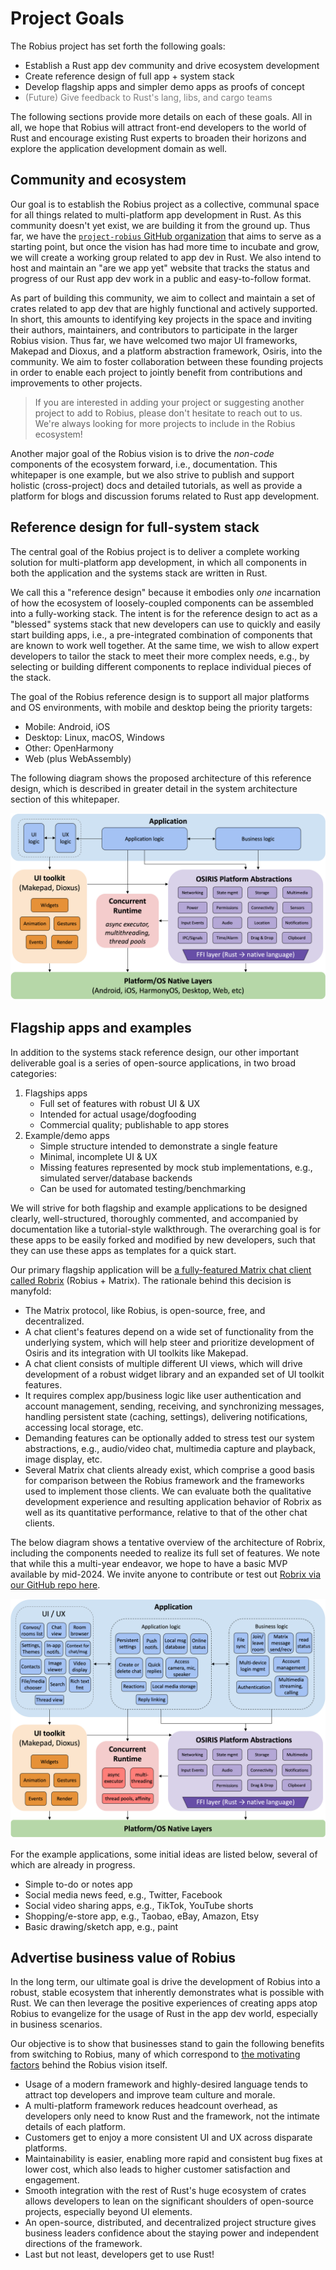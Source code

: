 # Project Goals

The Robius project has set forth the following goals:

* Establish a Rust app dev community and drive ecosystem development
* Create reference design of full app + system stack
* Develop flagship apps and simpler demo apps as proofs of concept
* <span style="color: gray;"> (Future) Give feedback to Rust's lang, libs, and cargo teams </span>


The following sections provide more details on each of these goals.
All in all, we hope that Robius will attract front-end developers to the world of Rust and encourage existing Rust experts to broaden their horizons and explore the application development domain as well.


## Community and ecosystem
Our goal is to establish the Robius project as a collective, communal space for all things related to multi-platform app development in Rust.
As this community doesn't yet exist, we are building it from the ground up.
Thus far, we have the [`project-robius` GitHub organization](https://github.com/project-robius/) that aims to serve as a starting point, but once the vision has had more time to incubate and grow, we will create a working group related to app dev in Rust.
We also intend to host and maintain an "are we app yet" website that tracks the status and progress of our Rust app dev work in a public and easy-to-follow format.


As part of building this community, we aim to collect and maintain a set of crates related to app dev that are highly functional and actively supported.
In short, this amounts to identifying key projects in the space and inviting their authors, maintainers, and contributors to participate in the larger Robius vision.
Thus far, we have welcomed two major UI frameworks, Makepad and Dioxus, and a platform abstraction framework, Osiris, into the community.
We aim to foster collaboration between these founding projects in order to enable each project to jointly benefit from contributions and improvements to other projects.

> If you are interested in adding your project or suggesting another project to add to Robius, please don't hesitate to reach out to us.
> We're always looking for more projects to include in the Robius ecosystem!


Another major goal of the Robius vision is to drive the *non-code* components of the ecosystem forward, i.e., documentation.
This whitepaper is one example, but we also strive to publish and support holistic (cross-project) docs and detailed tutorials, as well as provide a platform for blogs and discussion forums related to Rust app development.


## Reference design for full-system stack

The central goal of the Robius project is to deliver a complete working solution for multi-platform app development, in which all components in both the application and the systems stack are written in Rust.

We call this a "reference design" because it embodies only *one* incarnation of how the ecosystem of loosely-coupled components can be assembled into a fully-working stack.
The intent is for the reference design to act as a "blessed" systems stack that new developers can use to quickly and easily start building apps, i.e., a pre-integrated combination of components that are known to work well together.
At the same time, we wish to allow expert developers to tailor the stack to meet their more complex needs, e.g., by selecting or building different components to replace individual pieces of the stack.


The goal of the Robius reference design is to support all major platforms and OS environments, with mobile and desktop being the priority targets:
* Mobile: Android, iOS
* Desktop: Linux, macOS, Windows
* Other: OpenHarmony
* Web (plus WebAssembly) 

The following diagram shows the proposed architecture of this reference design, which is described in greater detail in the system architecture section of this whitepaper.

![Robius Reference Design](img/reference_design.png)


## Flagship apps and examples

In addition to the systems stack reference design, our other important deliverable goal is a series of open-source applications, in two broad categories:
1. Flagships apps
    * Full set of features with robust UI & UX
    * Intended for actual usage/dogfooding
    * Commercial quality; publishable to app stores
2. Example/demo apps
    * Simple structure intended to demonstrate a single feature
    * Minimal, incomplete UI & UX
    * Missing features represented by mock stub implementations, e.g., simulated server/database backends
    * Can be used for automated testing/benchmarking

We will strive for both flagship and example applications to be designed clearly, well-structured, thoroughly commented, and accompanied by documentation like a tutorial-style walkthrough.
The overarching goal is for these apps to be easily forked and modified by new developers, such that they can use these apps as templates for a quick start.

Our primary flagship application will be [a fully-featured Matrix chat client called Robrix](https://github.com/project-robius/robrix) (Robius + Matrix).
The rationale behind this decision is manyfold:
* The Matrix protocol, like Robius, is open-source, free, and decentralized.
* A chat client's features depend on a wide set of functionality from the underlying system, which will help steer and prioritize development of Osiris and its integration with UI toolkits like Makepad.
* A chat client consists of multiple different UI views, which will drive development of a robust widget library and an expanded set of UI toolkit features.
* It requires complex app/business logic like user authentication and account management, sending, receiving, and synchronizing messages, handling persistent state (caching, settings), delivering notifications, accessing local storage, etc.
* Demanding features can be optionally added to stress test our system abstractions, e.g., audio/video chat, multimedia capture and playback, image display, etc.
* Several Matrix chat clients already exist, which comprise a good basis for comparison between the Robius framework and the frameworks used to implement those clients. We can evaluate both the qualitative development experience and resulting application behavior of Robrix as well as its quantitative performance, relative to that of the other chat clients.

The below diagram shows a tentative overview of the architecture of Robrix, including the components needed to realize its full set of features. We note that while this a multi-year endeavor, we hope to have a basic MVP available by mid-2024.
We invite anyone to contribute or test out [Robrix via our GitHub repo here](https://github.com/project-robius/robrix).

![Robrix Matrix Chat Client Proposed Architecture](img/robrix_architecture.png)

For the example applications, some initial ideas are listed below, several of which are already in progress.
* Simple to-do or notes app
* Social media news feed, e.g., Twitter, Facebook
* Social video sharing apps, e.g., TikTok, YouTube shorts
* Shopping/e-store app, e.g., Taobao, eBay, Amazon, Etsy
* Basic drawing/sketch app, e.g., paint


## Advertise business value of Robius

In the long term, our ultimate goal is drive the development of Robius into a robust, stable ecosystem that inherently demonstrates what is possible with Rust.
We can then leverage the positive experiences of creating apps atop Robius to evangelize for the usage of Rust in the app dev world, especially in business scenarios.


Our objective is to show that businesses stand to gain the following benefits from switching to Robius, many of which correspond to [the motivating factors](./motivation/business_cases.md) behind the Robius vision itself.
* Usage of a modern framework and highly-desired language tends to attract top developers and improve team culture and morale.
* A multi-platform framework reduces headcount overhead, as developers only need to know Rust and the framework, not the intimate details of each platform.
* Customers get to enjoy a more consistent UI and UX across disparate platforms.
* Maintainability is easier, enabling more rapid and consistent bug fixes at lower cost, which also leads to higher customer satisfaction and engagement.
* Smooth integration with the rest of Rust's huge ecosystem of crates allows developers to lean on the significant shoulders of open-source projects, especially beyond UI elements.
* An open-source, distributed, and decentralized project structure gives business leaders confidence about the staying power and independent directions of the framework.
* Last but not least, developers get to use Rust!

